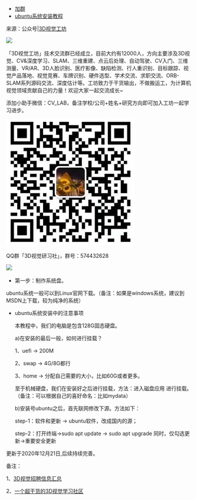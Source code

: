 - [加群](#加群)
- [ubuntu系统安装教程](#ubuntu系统安装)

<a name="加群"></a>

来源：公众号|[3D视觉工坊](https://mp.weixin.qq.com/s/weShDMbGTf0amg1qu_t8cw)

![](imgs/公众号.jpg=center)

「3D视觉工坊」技术交流群已经成立，目前大约有12000人，方向主要涉及3D视觉、CV&深度学习、SLAM、三维重建、点云后处理、自动驾驶、CV入门、三维测量、VR/AR、3D人脸识别、医疗影像、缺陷检测、行人重识别、目标跟踪、视觉产品落地、视觉竞赛、车牌识别、硬件选型、学术交流、求职交流、ORB-SLAM系列源码交流、深度估计等。工坊致力于干货输出，不做搬运工，为计算机视觉领域贡献自己的力量！欢迎大家一起交流成长~

添加小助手微信：CV_LAB，备注学校/公司+姓名+研究方向即可加入工坊一起学习进步。

![](imgs/微信.jpg)

QQ群「3D视觉研习社」，群号：574432628

![](imgs/QQ群.jpg)

<a name="ubuntu系统安装"></a>

- 第一步：制作系统盘。

ubuntu系统一般可以到Linux官网下载。（备注：如果是windows系统，建议到MSDN上下载，较为纯净的系统）



- ubuntu系统安装中的注意事项

  本教程中，我们的电脑是包含128G固态硬盘。

  

  a)在安装的最后一般，如何进行挂载？

  1、uefi -> 200M

  2、swap -> 4G/8G都行

  3、home -> 分配自己需要的大小，比如60G或者更多。

  至于机械硬盘，我们在安装好之后进行挂载，方法：进入磁盘应用 进行挂载。（备注：可以根据自己的喜好命名：比如mydata）

  

  b)安装号ubuntu之后，首先联网修改下源。方法如下：

  step-1：软件和更新 -> ubuntu软件，改成国内的源；

  step-2：打开终端->sudo apt update -> sudo apt upgrade 同时，仅勾选更新->重要安全更新



更新于2020年12月21日,后续持续完善。

备注：

1、[3D视觉招聘信息汇总](https://github.com/qxiaofan/awesome-Computer-Vision-Algorithm-Jobs)

2、[一个超干货的3D视觉学习社区](https://mp.weixin.qq.com/s/weShDMbGTf0amg1qu_t8cw)






